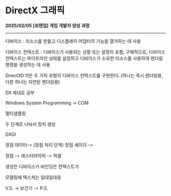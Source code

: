 # DirectX 그래픽

**2025/02/05 [포텐업] 게임 개발자 양성 과정**

---

디바이스 : 리소스를 만들고 디스플레이 어댑터의 기능을 열거하는 데 사용

디바이스 컨텍스트 : 디바이스가 사용되는 상황 또는 설정이 포함, 구체적으로, 디바이스 컨텍스트는 파이프라인 상태를 설정하고 디바이스가 소유한 리소스를 사용하여 렌더링 명령을 생성하는 데 사용

Direct3D 11은 두 가지 유형의 디바이스 컨텍스트를 구현한다. (하나는 즉시 렌더링용, 다른 하나는 지연된 렌더링용)



DX 제대로 공부

Windows System Programming -> COM



멀티샘플링

두 단계로 나눠서 장치 생성



DXGI



정점 데이터-> (정점 처리 단계) 정점 셰이더 -> 

정점 -> 레스터라이저 -> 픽셀

생성은 디바이스가 바인딩은 컨텍스트가



모델링에 텍스처는 일대일대응



V.S. -> 보간기 -> P.S.
